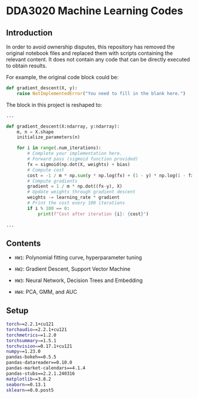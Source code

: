 # DDA3020 Machine Learning Codes

## Introduction

In order to avoid ownership disputes, this repository has removed the original notebook files and replaced them with scripts containing the relevant content. It does not contain any code that can be directly executed to obtain results.

For example, the original code block could be:

```python
def gradient_descent(X, y):
    raise NotImplementedError("You need to fill in the blank here.")
```

The block in this project is reshaped to:

```python
...

def gradient_descent(X:ndarray, y:ndarray):
    m, n = X.shape
    initialize_parameters(n)

    for i in range(.num_iterations):
        # Complete your implementation here.
        # Forward pass (sigmoid function provided)
        fx = sigmoid(np.dot(X, weights) + bias)
        # Compute cost
        cost = -1 / m * np.sum(y * np.log(fx) + (1 - y) * np.log(1 - fx))
        # Compute gradients
        gradient = 1 / m * np.dot((fx-y), X)  
        # Update weights through gradient descent
        weights -= learning_rate * gradient
        # Print the cost every 100 iterations
        if i % 100 == 0:
            print(f"Cost after iteration {i}: {cost}")
            
...
```

## Contents

- `HW1`: Polynomial fitting curve, hyperparameter tuning

- `HW2`: Gradient Descent, Support Vector Machine

- `HW3`: Neural Network, Decision Trees and Embedding

- `HW4`: PCA, GMM, and AUC

## Setup

```bash
torch==2.2.1+cu121
torchaudio==2.2.1+cu121
torchmetrics==1.2.0
torchsummary==1.5.1
torchvision==0.17.1+cu121
numpy==1.23.0
pandas-bokeh==0.5.5
pandas-datareader==0.10.0
pandas-market-calendars==4.1.4
pandas-stubs==2.2.1.240316
matplotlib==3.8.2
seaborn==0.13.1
sklearn==0.0.post5
```

